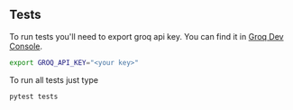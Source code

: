 

## Tests

To run tests you'll need to export groq api key.
You can find it in [Groq Dev Console](https://console.groq.com/keys).
```sh
export GROQ_API_KEY="<your key>"
```

To run all tests just type
```
pytest tests
```

